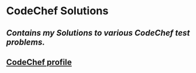 # CodeChef Solutions
*Contains my Solutions to various CodeChef test problems.*
---
[CodeChef profile](https://www.codechef.com/users/lomo133)
---
